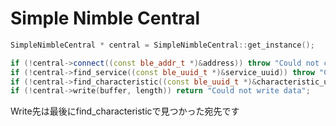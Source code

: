 # Simple Nimble Central

```cpp
SimpleNimbleCentral * central = SimpleNimbleCentral::get_instance();

if (!central->connect((const ble_addr_t *)&address)) throw "Could not connect";
if (!central->find_service((const ble_uuid_t *)&service_uuid)) throw "Could not find service";
if (!central->find_characteristic((const ble_uuid_t *)&characteristic_uuid)) throw "Could not find characteristic";
if (!central->write(buffer, length)) return "Could not write data";
```

Write先は最後にfind_characteristicで見つかった宛先です